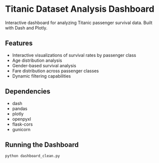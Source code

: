# Titanic Dataset Analysis Dashboard

Interactive dashboard for analyzing Titanic passenger survival data. Built with Dash and Plotly.

## Features

- Interactive visualizations of survival rates by passenger class
- Age distribution analysis
- Gender-based survival analysis
- Fare distribution across passenger classes
- Dynamic filtering capabilities

## Dependencies

- dash
- pandas
- plotly
- openpyxl
- flask-cors
- gunicorn

## Running the Dashboard

```bash
python dashboard_clean.py
```
